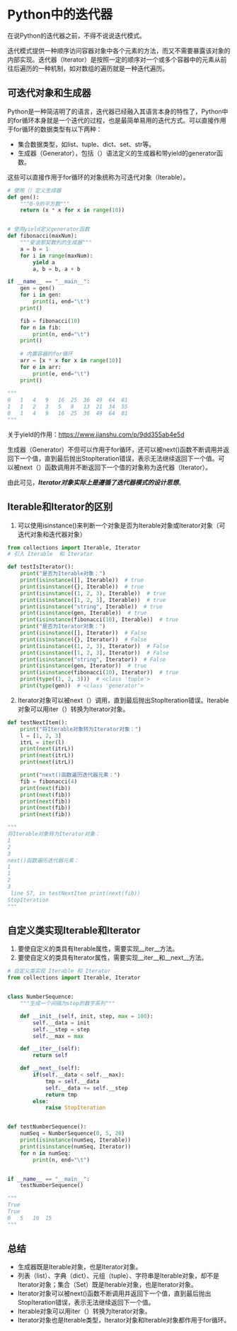 # Python中的迭代器

在说Python的迭代器之前，不得不说说迭代模式。

迭代模式提供一种顺序访问容器对象中各个元素的方法，而又不需要暴露该对象的内部实现。迭代器（Iterator）是按照一定的顺序对一个或多个容器中的元素从前往后遍历的一种机制，如对数组的遍历就是一种迭代遍历。



## 可迭代对象和生成器

Python是一种简洁明了的语言，迭代器已经融入其语言本身的特性了，Python中的for循环本身就是一个迭代的过程，也是最简单易用的迭代方式。可以直接作用于for循环的数据类型有以下两种：

- 集合数据类型，如list、tuple、dict、set、str等。
- 生成器（Generator），包括（）语法定义的生成器和带yield的generator函数。

这些可以直接作用于for循环的对象统称为可迭代对象（Iterable）。

``` python
# 使用（）定义生成器
def gen():
    """0-9的平方数"""
    return (x * x for x in range(10))


# 使用yield定义generator函数
def fibonacci(maxNum):
    """斐波那契数列的生成器"""
    a = b = 1
    for i in range(maxNum):
        yield a
        a, b = b, a + b

if __name__ == "__main__":
    gen = gen()
    for i in gen:
        print(i, end="\t")
    print()

    fib = fibonacci(10)
    for n in fib:
        print(n, end="\t")
    print()
    
	# 内置容器的for循环
    arr = [x * x for x in range(10)]
    for e in arr:
        print(e, end="\t")
    print()
    
"""
0	1	4	9	16	25	36	49	64	81	
1	1	2	3	5	8	13	21	34	55	
0	1	4	9	16	25	36	49	64	81	
"""
```

关于yield的作用：https://www.jianshu.com/p/9dd355ab4e5d

生成器（Generator）不但可以作用于for循环，还可以被next()函数不断调用并返回下一个值，直到最后抛出StopIteration错误，表示无法继续返回下一个值。可以被next（）函数调用并不断返回下一个值的对象称为迭代器（Iterator）。

由此可见，***Iterator对象实际上是遵循了迭代器模式的设计思想***。



## Iterable和Iterator的区别

1. 可以使用isinstance()来判断一个对象是否为Iterable对象或Iterator对象（可迭代对象和迭代器对象）

``` python
from collections import Iterable, Iterator
# 引入 Iterable  和 Iterator

def testIsIterator():
    print("是否为Iterable对象：")
    print(isinstance([], Iterable))  # true
    print(isinstance({}, Iterable))  # true
    print(isinstance((1, 2, 3), Iterable))  # true
    print(isinstance([1, 2, 3], Iterable))  # true
    print(isinstance("string", Iterable))  # true
    print(isinstance(gen, Iterable))  # true
    print(isinstance(fibonacci(10), Iterable))  # true
    print("是否为Iterator对象：")
    print(isinstance([], Iterator))  # False
    print(isinstance({}, Iterator))  # False
    print(isinstance((1, 2, 3), Iterator))  # False
    print(isinstance([1, 2, 3], Iterator))  # False
    print(isinstance("string", Iterator))  # False
    print(isinstance(gen, Iterator))  # true
    print(isinstance(fibonacci(10), Iterator))  # true
    print(type((1, 2, 3)))  # <class 'tuple'>
    print(type(gen))  # <class 'generator'>
```


2. Iterator对象可以被next（）调用，直到最后抛出StopIteration错误。Iterable对象可以用iter（）转换为Iterator对象。

```python
def testNextItem():
    print("将Iterable对象转为Iterator对象：")
    l = [1, 2, 3]
    itrL = iter(l)
    print(next(itrL))
    print(next(itrL))
    print(next(itrL))

    print("next()函数遍历迭代器元素：")
    fib = fibonacci(4)
    print(next(fib))
    print(next(fib))
    print(next(fib))
    print(next(fib))
    print(next(fib))

"""
将Iterable对象转为Iterator对象：
1
2
3
next()函数遍历迭代器元素：
1
1
2
3
 line 57, in testNextItem print(next(fib))
StopIteration
"""
```

## 自定义类实现Iterable和Iterator

1. 要使自定义的类具有Iterable属性，需要实现\_\_iter\_\_方法。
2. 要使自定义的类具有Iterator属性，需要实现\_\_iter\_\_和\_\_next\_\_方法。

``` python
# 自定义类实现 Iterable 和 Iterator
from collections import Iterable, Iterator


class NumberSequence:
    """生成一个间隔为step的数字系列"""

    def __init__(self, init, step, max = 100):
        self.__data = init
        self.__step = step
        self.__max = max

    def __iter__(self):
        return self

    def __next__(self):
        if(self.__data < self.__max):
            tmp = self.__data
            self.__data += self.__step
            return tmp
        else:
            raise StopIteration


def testNumberSequence():
    numSeq = NumberSequence(0, 5, 20)
    print(isinstance(numSeq, Iterable))
    print(isinstance(numSeq, Iterator))
    for n in numSeq:
        print(n, end="\t")


if __name__ == "__main__":
    testNumberSequence()

"""
True
True
0	5	10	15	
"""
```



## 总结

- 生成器既是Iterable对象，也是Iterator对象。
- 列表（list）、字典（dict）、元组（tuple）、字符串是Iterable对象，却不是Iterator对象；集合（Set）既是Iterable对象，也是Iterator对象。
- Iterator对象可以被next()函数不断调用并返回下一个值，直到最后抛出StopIteration错误，表示无法继续返回下一个值。
- Iterable对象可以用iter（）转换为Iterator对象。
- Iterator对象也是Iterable类型，Iterator对象和Iterable对象都作用于for循环。

